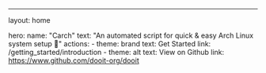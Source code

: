---
layout: home

hero:
  name: "Carch"
  text: "An automated script for quick & easy Arch Linux system setup 🧩"
  actions:
    - theme: brand
      text: Get Started
      link: /getting_started/introduction
    - theme: alt
      text: View on Github
      link: https://www.github.com/dooit-org/dooit


